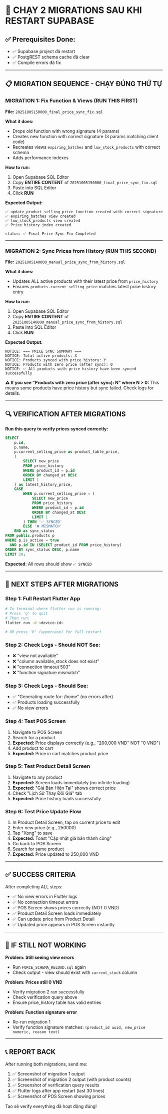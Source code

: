 # 🚀 CHẠY 2 MIGRATIONS SAU KHI RESTART SUPABASE

## ✅ Prerequisites Done:
- ✅ Supabase project đã restart
- ✅ PostgREST schema cache đã clear
- ✅ Compile errors đã fix

---

## 📋 MIGRATION SEQUENCE - CHẠY ĐÚNG THỨ TỰ

### **MIGRATION 1: Fix Function & Views** (RUN THIS FIRST)
**File:** `20251005150000_final_price_sync_fix.sql`

**What it does:**
- Drops old function with wrong signature (4 params)
- Creates new function with correct signature (3 params matching client code)
- Recreates views `expiring_batches` and `low_stock_products` with correct schema
- Adds performance indexes

**How to run:**
1. Open Supabase SQL Editor
2. Copy **ENTIRE CONTENT** of `20251005150000_final_price_sync_fix.sql`
3. Paste into SQL Editor
4. Click **RUN**

**Expected Output:**
```
✅ update_product_selling_price function created with correct signature
✅ expiring_batches view created
✅ low_stock_products view created
✅ Price history index created

status: ✅ Final Price Sync Fix Completed
```

---

### **MIGRATION 2: Sync Prices from History** (RUN THIS SECOND)
**File:** `20251005140000_manual_price_sync_from_history.sql`

**What it does:**
- Updates ALL active products with their latest price from `price_history`
- Ensures `products.current_selling_price` matches latest price history entry

**How to run:**
1. Open Supabase SQL Editor
2. Copy **ENTIRE CONTENT** of `20251005140000_manual_price_sync_from_history.sql`
3. Paste into SQL Editor
4. Click **RUN**

**Expected Output:**
```
NOTICE: === PRICE SYNC SUMMARY ===
NOTICE: Total active products: X
NOTICE: Products synced with price history: Y
NOTICE: Products with zero price (after sync): 0
NOTICE: ✅ All products with price history have been synced successfully
```

**⚠️ If you see "Products with zero price (after sync): N" where N > 0:**
This means some products have price history but sync failed. Check logs for details.

---

## 🔍 VERIFICATION AFTER MIGRATIONS

**Run this query to verify prices synced correctly:**
```sql
SELECT
    p.id,
    p.name,
    p.current_selling_price as product_table_price,
    (
        SELECT new_price
        FROM price_history
        WHERE product_id = p.id
        ORDER BY changed_at DESC
        LIMIT 1
    ) as latest_history_price,
    CASE
        WHEN p.current_selling_price = (
            SELECT new_price
            FROM price_history
            WHERE product_id = p.id
            ORDER BY changed_at DESC
            LIMIT 1
        ) THEN '✅ SYNCED'
        ELSE '❌ MISMATCH'
    END as sync_status
FROM public.products p
WHERE p.is_active = true
  AND p.id IN (SELECT product_id FROM price_history)
ORDER BY sync_status DESC, p.name
LIMIT 20;
```

**Expected:** All rows should show `✅ SYNCED`

---

## 🚦 NEXT STEPS AFTER MIGRATIONS

### **Step 1: Full Restart Flutter App**
```bash
# In terminal where flutter run is running:
# Press 'q' to quit
# Then run:
flutter run -d <device-id>

# OR press 'R' (uppercase) for full restart
```

### **Step 2: Check Logs - Should NOT See:**
- ❌ "view not available"
- ❌ "column available_stock does not exist"
- ❌ "connection timeout 503"
- ❌ "function signature mismatch"

### **Step 3: Check Logs - Should See:**
- ✅ "Generating route for: /home" (no errors after)
- ✅ Products loading successfully
- ✅ No view errors

### **Step 4: Test POS Screen**
1. Navigate to POS Screen
2. Search for a product
3. **Expected:** Price displays correctly (e.g., "200,000 VND" NOT "0 VND")
4. Add product to cart
5. **Expected:** Price in cart matches product price

### **Step 5: Test Product Detail Screen**
1. Navigate to any product
2. **Expected:** Screen loads immediately (no infinite loading)
3. **Expected:** "Giá Bán Hiện Tại" shows correct price
4. Check "Lịch Sử Thay Đổi Giá" tab
5. **Expected:** Price history loads successfully

### **Step 6: Test Price Update Flow**
1. In Product Detail Screen, tap on current price to edit
2. Enter new price (e.g., 250000)
3. Tap "Xong" to save
4. **Expected:** Toast "Cập nhật giá bán thành công"
5. Go back to POS Screen
6. Search for same product
7. **Expected:** Price updated to 250,000 VND

---

## ✅ SUCCESS CRITERIA

After completing ALL steps:

- ✅ No view errors in Flutter logs
- ✅ No connection timeout errors
- ✅ POS Screen shows prices correctly (NOT 0 VND)
- ✅ Product Detail Screen loads immediately
- ✅ Can update price from Product Detail
- ✅ Updated price appears in POS Screen instantly

---

## 🚨 IF STILL NOT WORKING

**Problem: Still seeing view errors**
- Run `FORCE_SCHEMA_RELOAD.sql` again
- Check output - view should exist with `current_stock` column

**Problem: Prices still 0 VND**
- Verify migration 2 ran successfully
- Check verification query above
- Ensure price_history table has valid entries

**Problem: Function signature error**
- Re-run migration 1
- Verify function signature matches: `(product_id uuid, new_price numeric, reason text)`

---

## 📞 REPORT BACK

After running both migrations, send me:
1. ✅ Screenshot of migration 1 output
2. ✅ Screenshot of migration 2 output (with product counts)
3. ✅ Screenshot of verification query results
4. ✅ Flutter logs after app restart (last 30 lines)
5. ✅ Screenshot of POS Screen showing prices

Tao sẽ verify everything đã hoạt động đúng!
